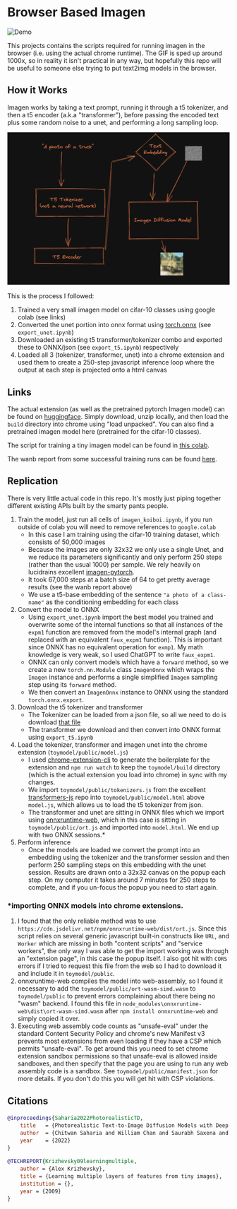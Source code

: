 # Browser Based Imagen

![Demo](demo/demo.gif)

This projects contains the scripts required for running imagen in the browser (i.e. using the actual chrome runtime). The GIF is sped up around 1000x, so in reality it  isn't practical in any way, but hopefully this repo will be useful to someone else trying to put text2img models in the browser. 

## How it Works

Imagen works by taking a text prompt, running it through a t5 tokenizer, and then a t5 encoder (a.k.a "transformer"), before passing the encoded text plus some random noise to a unet, and performing a long sampling loop.

![How Imagen Works](demo/model.png)

This is the process I followed:

1. Trained a very small imagen model on cifar-10 classes using google colab (see links)
2. Converted the unet portion into onnx format using [torch.onnx](https://pytorch.org/docs/stable/onnx.html) (see `export_unet.ipynb`)
3. Downloaded an existing t5 transformer/tokenizer combo and exported these to ONNX/json (see `export_t5.ipynb`) respectively
4. Loaded all 3 (tokenizer, transformer, unet) into a chrome extension and used them to create a 250-step javascript inference loop where the output at each step is projected onto a html canvas

## Links
The actual extension (as well as the pretrained pytorch Imagen model) can be found on [huggingface](https://huggingface.co/lewington/browser-based-imagen/tree/main). Simply download, unzip locally, and then load the `build` directory into chrome using "load unpacked". You can also find a pretrained imagen model here (pretrained for the cifar-10 classes).

The script for training a tiny imagen model can be found in [this colab](https://colab.research.google.com/drive/1QZ6Gys5dYnojn4_fnn3aPkNRZaifHODt?usp=sharing). 

The wanb report from some successful training runs can be found [here](https://wandb.ai/lewington/cifar10-imagen/reports/Cifar-10-Imagen-Training--VmlldzozMDU5MzEw?accessToken=hs40l4pznlt11xxlj58ch6xms40jcp1zckg4n5cyv0zs2q35vkf3p2qm1sq0kvzg).

## Replication

There is very little actual code in this repo. It's mostly just piping together different existing APIs built by the smarty pants people.

1. Train the model, just run all cells of `imagen_koiboi.ipynb`, if you run outside of colab you will need to remove references to `google.colab`
    - In this case I am training using the cifar-10 training dataset, which consists of 50,000 images
    - Because the images are only 32x32 we only use a single Unet, and we reduce its parameters significantly and only perform 250 steps (rather than the usual 1000) per sample. We rely heavily on lucidrains excellent [imagen-pytorch](https://github.com/lucidrains/imagen-pytorch).
    - It took 67,000 steps at a batch size of 64 to get pretty average results (see the wanb report above)
    - We use a t5-base embedding of the sentence `"a photo of a class-name"` as the conditioning embedding for each class  
2. Convert the model to ONNX
    - Using `export_unet.ipynb` import the best model you trained and overwrite some of the internal functions so that all instances of the `expm1` function are removed from the model's internal graph (and replaced with an equivalent `faux_expm1` function). This is important since ONNX has no equivalent operation for `exmp1`. My math knowledge is very weak, so I used ChatGPT to write `faux_expm1`.
    - ONNX can only convert models which have a `forward` method, so we create a new `torch.nn.Module` class `ImagenOnnx` which wraps the `Imagen` instance and performs a single simplified `Imagen` sampling step using its `forward` method. 
    - We then convert an `ImagenOnnx` instance to ONNX using the standard `torch.onnx.export`.
3. Download the t5 tokenizer and transformer
    - The Tokenizer can be loaded from a json file, so all we need to do is download [that file](https://huggingface.co/google/t5-v1_1-base/blob/main/tokenizer_config.json)
    - The transformer we download and then convert into ONNX format using `export_t5.ipynb`
4. Load the tokenizer, transformer and imagen unet into the chrome extension (`toymodel/public/model.js`)
    - I used [chrome-extension-cli](https://github.com/dutiyesh/chrome-extension-cli) to generate the boilerplate for the extension and `npm run watch` to keep the `toymodel/build` directory (which is the actual extension you load into chrome) in sync with my changes.
    - We import `toymodel/public/tokenizers.js` from the excellent [transformers-js](https://github.com/praeclarum/transformers-js) repo into `toymodel/public/model.html` above `model.js`, which allows us to load the t5 tokenizer from json.
    - The transformer and unet are sitting in ONNX files which we import using [onnxruntime-web](https://cdn.jsdelivr.net/npm/onnxruntime-web/dist/ort.js), which in this case is sitting in `toymodel/public/ort.js` and imported into `model.html`. We end up with two ONNX sessions.*
5. Perform inference
    - Once the models are loaded we convert the prompt into an embedding using the tokenizer and the transformer session and then perform 250 sampling steps on this embedding with the unet session. Results are drawn onto a 32x32 canvas on the popup each step. On my computer it takes around 7 minutes for 250 steps to complete, and if you un-focus the popup you need to start again.


### *importing ONNX models into chrome extensions.

1. I found that the only reliable method was to use `https://cdn.jsdelivr.net/npm/onnxruntime-web/dist/ort.js`. Since this script relies on several generic javascript built-in constructs like `URL`, and `Worker` which are missing in both "content scripts" and "service workers", the only way I was able to get the import working was through an "extension page", in this case the popup itself. I also got hit with `CORS` errors if I tried to request this file from the web so I had to download it and include it in `toymodel/public`.
2. onnxruntime-web compiles the model into web-assembly, so I found it necessary to add the `toymodel/public/ort-wasm-simd.wasm` to `toymodel/public` to prevent errors complaining about there being no "wasm" backend. I found this file in `node_modules\onnxruntime-web\dist\ort-wasm-simd.wasm` after `npm install onnxruntime-web` and simply copied it over.
3. Executing web assembly code counts as "unsafe-eval" under the standard Content Security Policy and chrome's new Manifest v3 prevents most extensions from even loading if they have a CSP which permits "unsafe-eval". To get around this you need to set chrome extension sandbox permissions so that unsafe-eval is allowed inside sandboxes, and then specify that the page you are using to run any web assembly code is a sandbox. See `toymodel/public/manifest.json` for more details. If you don't do this you will get hit with CSP violations. 


## Citations

```bibtex
@inproceedings{Saharia2022PhotorealisticTD,
    title   = {Photorealistic Text-to-Image Diffusion Models with Deep Language Understanding},
    author  = {Chitwan Saharia and William Chan and Saurabh Saxena and Lala Li and Jay Whang and Emily L. Denton and Seyed Kamyar Seyed Ghasemipour and Burcu Karagol Ayan and Seyedeh Sara Mahdavi and Raphael Gontijo Lopes and Tim Salimans and Jonathan Ho and David Fleet and Mohammad Norouzi},
    year    = {2022}
}
```

```bibtex
@TECHREPORT{Krizhevsky09learningmultiple,
    author = {Alex Krizhevsky},
    title = {Learning multiple layers of features from tiny images},
    institution = {},
    year = {2009}
}
```


